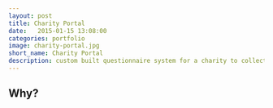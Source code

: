 ```yaml
---
layout: post
title: Charity Portal
date:   2015-01-15 13:08:00
categories: portfolio
image: charity-portal.jpg
short_name: Charity Portal
description: custom built questionnaire system for a charity to collect info and make graphs
---
```


## Why?